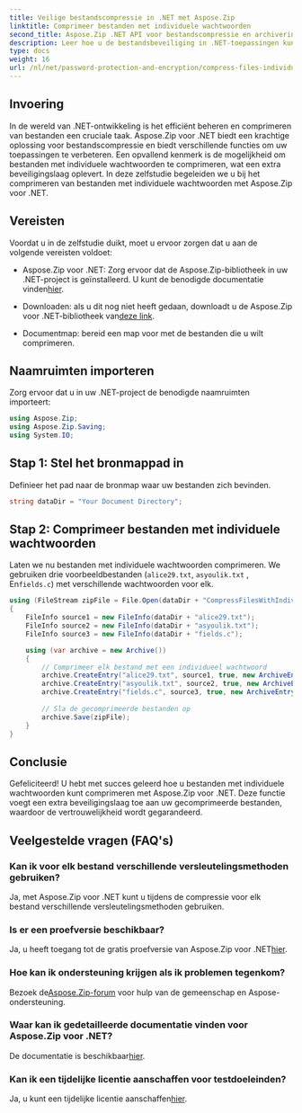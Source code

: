 ```yaml
---
title: Veilige bestandscompressie in .NET met Aspose.Zip
linktitle: Comprimeer bestanden met individuele wachtwoorden
second_title: Aspose.Zip .NET API voor bestandscompressie en archivering
description: Leer hoe u de bestandsbeveiliging in .NET-toepassingen kunt verbeteren! Volg onze stapsgewijze handleiding voor het comprimeren van bestanden met individuele wachtwoorden met Aspose.Zip voor .NET.
type: docs
weight: 16
url: /nl/net/password-protection-and-encryption/compress-files-individual-passwords/
---
```


## Invoering

In de wereld van .NET-ontwikkeling is het efficiënt beheren en comprimeren van bestanden een cruciale taak. Aspose.Zip voor .NET biedt een krachtige oplossing voor bestandscompressie en biedt verschillende functies om uw toepassingen te verbeteren. Een opvallend kenmerk is de mogelijkheid om bestanden met individuele wachtwoorden te comprimeren, wat een extra beveiligingslaag oplevert. In deze zelfstudie begeleiden we u bij het comprimeren van bestanden met individuele wachtwoorden met Aspose.Zip voor .NET.

## Vereisten

Voordat u in de zelfstudie duikt, moet u ervoor zorgen dat u aan de volgende vereisten voldoet:

-  Aspose.Zip voor .NET: Zorg ervoor dat de Aspose.Zip-bibliotheek in uw .NET-project is geïnstalleerd. U kunt de benodigde documentatie vinden[hier](https://reference.aspose.com/zip/net/).

-  Downloaden: als u dit nog niet heeft gedaan, downloadt u de Aspose.Zip voor .NET-bibliotheek van[deze link](https://releases.aspose.com/zip/net/).

- Documentmap: bereid een map voor met de bestanden die u wilt comprimeren.

## Naamruimten importeren

Zorg ervoor dat u in uw .NET-project de benodigde naamruimten importeert:

```csharp
using Aspose.Zip;
using Aspose.Zip.Saving;
using System.IO;
```

## Stap 1: Stel het bronmappad in

Definieer het pad naar de bronmap waar uw bestanden zich bevinden.

```csharp
string dataDir = "Your Document Directory";
```

## Stap 2: Comprimeer bestanden met individuele wachtwoorden

Laten we nu bestanden met individuele wachtwoorden comprimeren. We gebruiken drie voorbeeldbestanden (`alice29.txt`, `asyoulik.txt` , En`fields.c`) met verschillende wachtwoorden voor elk.

```csharp
using (FileStream zipFile = File.Open(dataDir + "CompressFilesWithIndividualPasswords_out.zip", FileMode.Create))
{
    FileInfo source1 = new FileInfo(dataDir + "alice29.txt");
    FileInfo source2 = new FileInfo(dataDir + "asyoulik.txt");
    FileInfo source3 = new FileInfo(dataDir + "fields.c");

    using (var archive = new Archive())
    {
        // Comprimeer elk bestand met een individueel wachtwoord
        archive.CreateEntry("alice29.txt", source1, true, new ArchiveEntrySettings(new DeflateCompressionSettings(), new TraditionalEncryptionSettings("pass1")));
        archive.CreateEntry("asyoulik.txt", source2, true, new ArchiveEntrySettings(new DeflateCompressionSettings(), new AesEcryptionSettings("pass2", EncryptionMethod.AES128)));
        archive.CreateEntry("fields.c", source3, true, new ArchiveEntrySettings(new DeflateCompressionSettings(), new AesEcryptionSettings("pass3", EncryptionMethod.AES256)));
        
        // Sla de gecomprimeerde bestanden op
        archive.Save(zipFile);
    }
}
```

## Conclusie

Gefeliciteerd! U hebt met succes geleerd hoe u bestanden met individuele wachtwoorden kunt comprimeren met Aspose.Zip voor .NET. Deze functie voegt een extra beveiligingslaag toe aan uw gecomprimeerde bestanden, waardoor de vertrouwelijkheid wordt gegarandeerd.

## Veelgestelde vragen (FAQ's)

### Kan ik voor elk bestand verschillende versleutelingsmethoden gebruiken?
Ja, met Aspose.Zip voor .NET kunt u tijdens de compressie voor elk bestand verschillende versleutelingsmethoden gebruiken.

### Is er een proefversie beschikbaar?
 Ja, u heeft toegang tot de gratis proefversie van Aspose.Zip voor .NET[hier](https://releases.aspose.com/).

### Hoe kan ik ondersteuning krijgen als ik problemen tegenkom?
 Bezoek de[Aspose.Zip-forum](https://forum.aspose.com/c/zip/37) voor hulp van de gemeenschap en Aspose-ondersteuning.

### Waar kan ik gedetailleerde documentatie vinden voor Aspose.Zip voor .NET?
 De documentatie is beschikbaar[hier](https://reference.aspose.com/zip/net/).

### Kan ik een tijdelijke licentie aanschaffen voor testdoeleinden?
 Ja, u kunt een tijdelijke licentie aanschaffen[hier](https://purchase.aspose.com/temporary-license/).
